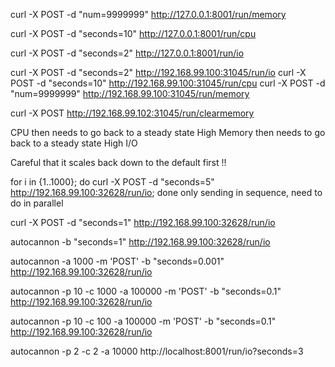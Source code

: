 curl -X POST -d "num=9999999" http://127.0.0.1:8001/run/memory

curl -X POST -d "seconds=10" http://127.0.0.1:8001/run/cpu

curl -X POST -d "seconds=2" http://127.0.0.1:8001/run/io


curl -X POST -d "seconds=2" http://192.168.99.100:31045/run/io
curl -X POST -d "seconds=10" http://192.168.99.100:31045/run/cpu
curl -X POST -d "num=9999999" http://192.168.99.100:31045/run/memory

curl -X POST http://192.168.99.102:31045/run/clearmemory



CPU
then needs to go back to a steady state
High Memory
then needs to go back to a steady state
High I/O

Careful that it scales back down to the default first !!





for i in {1..1000}; do curl -X POST -d "seconds=5" http://192.168.99.100:32628/run/io; done
only sending in sequence, need to do in parallel



curl -X POST -d "seconds=1" http://192.168.99.100:32628/run/io


autocannon -b "seconds=1" http://192.168.99.100:32628/run/io

autocannon -a 1000 -m 'POST' -b "seconds=0.001" http://192.168.99.100:32628/run/io

autocannon -p 10 -c 1000 -a 100000 -m 'POST' -b "seconds=0.1" http://192.168.99.100:32628/run/io

autocannon -p 10 -c 100 -a 100000 -m 'POST' -b "seconds=0.1" http://192.168.99.100:32628/run/io

autocannon -p 2 -c 2 -a 10000  http://localhost:8001/run/io?seconds=3